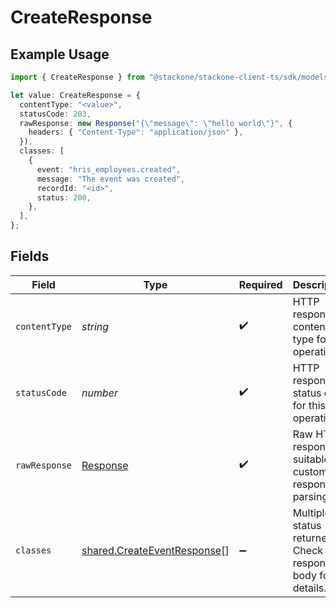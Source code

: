 # CreateResponse

## Example Usage

```typescript
import { CreateResponse } from "@stackone/stackone-client-ts/sdk/models/operations";

let value: CreateResponse = {
  contentType: "<value>",
  statusCode: 203,
  rawResponse: new Response("{\"message\": \"hello world\"}", {
    headers: { "Content-Type": "application/json" },
  }),
  classes: [
    {
      event: "hris_employees.created",
      message: "The event was created",
      recordId: "<id>",
      status: 200,
    },
  ],
};
```

## Fields

| Field                                                                             | Type                                                                              | Required                                                                          | Description                                                                       |
| --------------------------------------------------------------------------------- | --------------------------------------------------------------------------------- | --------------------------------------------------------------------------------- | --------------------------------------------------------------------------------- |
| `contentType`                                                                     | *string*                                                                          | :heavy_check_mark:                                                                | HTTP response content type for this operation                                     |
| `statusCode`                                                                      | *number*                                                                          | :heavy_check_mark:                                                                | HTTP response status code for this operation                                      |
| `rawResponse`                                                                     | [Response](https://developer.mozilla.org/en-US/docs/Web/API/Response)             | :heavy_check_mark:                                                                | Raw HTTP response; suitable for custom response parsing                           |
| `classes`                                                                         | [shared.CreateEventResponse](../../../sdk/models/shared/createeventresponse.md)[] | :heavy_minus_sign:                                                                | Multiple status returned. Check the response body for details.                    |